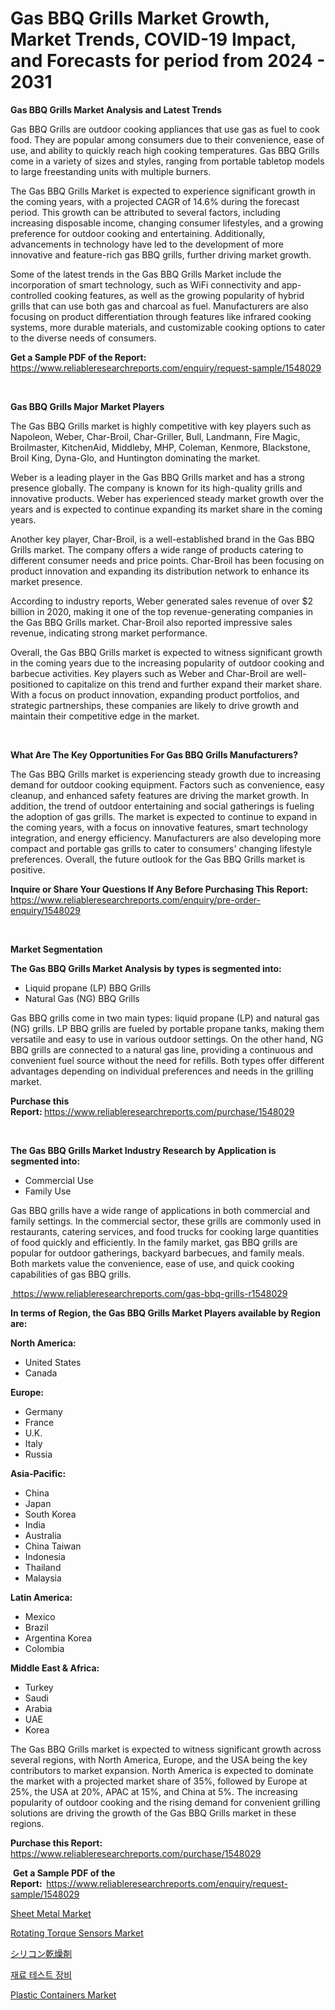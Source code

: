 <p><h1>Gas BBQ Grills Market Growth, Market Trends, COVID-19 Impact, and Forecasts for period from 2024 - 2031</h1></p><p><strong>Gas BBQ Grills Market Analysis and Latest Trends</strong></p>
<p><p>Gas BBQ Grills are outdoor cooking appliances that use gas as fuel to cook food. They are popular among consumers due to their convenience, ease of use, and ability to quickly reach high cooking temperatures. Gas BBQ Grills come in a variety of sizes and styles, ranging from portable tabletop models to large freestanding units with multiple burners.</p><p>The Gas BBQ Grills Market is expected to experience significant growth in the coming years, with a projected CAGR of 14.6% during the forecast period. This growth can be attributed to several factors, including increasing disposable income, changing consumer lifestyles, and a growing preference for outdoor cooking and entertaining. Additionally, advancements in technology have led to the development of more innovative and feature-rich gas BBQ grills, further driving market growth.</p><p>Some of the latest trends in the Gas BBQ Grills Market include the incorporation of smart technology, such as WiFi connectivity and app-controlled cooking features, as well as the growing popularity of hybrid grills that can use both gas and charcoal as fuel. Manufacturers are also focusing on product differentiation through features like infrared cooking systems, more durable materials, and customizable cooking options to cater to the diverse needs of consumers.</p></p>
<p><strong>Get a Sample PDF of the Report:&nbsp;</strong> <a href="https://www.reliableresearchreports.com/enquiry/request-sample/1548029">https://www.reliableresearchreports.com/enquiry/request-sample/1548029</a></p>
<p>&nbsp;</p>
<p><strong>Gas BBQ Grills Major Market Players</strong></p>
<p><p>The Gas BBQ Grills market is highly competitive with key players such as Napoleon, Weber, Char-Broil, Char-Griller, Bull, Landmann, Fire Magic, Broilmaster, KitchenAid, Middleby, MHP, Coleman, Kenmore, Blackstone, Broil King, Dyna-Glo, and Huntington dominating the market.</p><p>Weber is a leading player in the Gas BBQ Grills market and has a strong presence globally. The company is known for its high-quality grills and innovative products. Weber has experienced steady market growth over the years and is expected to continue expanding its market share in the coming years.</p><p>Another key player, Char-Broil, is a well-established brand in the Gas BBQ Grills market. The company offers a wide range of products catering to different consumer needs and price points. Char-Broil has been focusing on product innovation and expanding its distribution network to enhance its market presence.</p><p>According to industry reports, Weber generated sales revenue of over $2 billion in 2020, making it one of the top revenue-generating companies in the Gas BBQ Grills market. Char-Broil also reported impressive sales revenue, indicating strong market performance.</p><p>Overall, the Gas BBQ Grills market is expected to witness significant growth in the coming years due to the increasing popularity of outdoor cooking and barbecue activities. Key players such as Weber and Char-Broil are well-positioned to capitalize on this trend and further expand their market share. With a focus on product innovation, expanding product portfolios, and strategic partnerships, these companies are likely to drive growth and maintain their competitive edge in the market.</p></p>
<p>&nbsp;</p>
<p><strong>What Are The Key Opportunities For Gas BBQ Grills Manufacturers?</strong></p>
<p><p>The Gas BBQ Grills market is experiencing steady growth due to increasing demand for outdoor cooking equipment. Factors such as convenience, easy cleanup, and enhanced safety features are driving the market growth. In addition, the trend of outdoor entertaining and social gatherings is fueling the adoption of gas grills. The market is expected to continue to expand in the coming years, with a focus on innovative features, smart technology integration, and energy efficiency. Manufacturers are also developing more compact and portable gas grills to cater to consumers' changing lifestyle preferences. Overall, the future outlook for the Gas BBQ Grills market is positive.</p></p>
<p><strong>Inquire or Share Your Questions If Any Before Purchasing This Report:</strong> <a href="https://www.reliableresearchreports.com/enquiry/pre-order-enquiry/1548029">https://www.reliableresearchreports.com/enquiry/pre-order-enquiry/1548029</a></p>
<p>&nbsp;</p>
<p><strong>Market Segmentation</strong></p>
<p><strong>The Gas BBQ Grills Market Analysis by types is segmented into:</strong></p>
<p><ul><li>Liquid propane (LP) BBQ Grills</li><li>Natural Gas (NG) BBQ Grills</li></ul></p>
<p><p>Gas BBQ grills come in two main types: liquid propane (LP) and natural gas (NG) grills. LP BBQ grills are fueled by portable propane tanks, making them versatile and easy to use in various outdoor settings. On the other hand, NG BBQ grills are connected to a natural gas line, providing a continuous and convenient fuel source without the need for refills. Both types offer different advantages depending on individual preferences and needs in the grilling market.</p></p>
<p><strong>Purchase this Report:&nbsp;</strong><a href="https://www.reliableresearchreports.com/purchase/1548029">https://www.reliableresearchreports.com/purchase/1548029</a></p>
<p>&nbsp;</p>
<p><strong>The Gas BBQ Grills Market Industry Research by Application is segmented into:</strong></p>
<p><ul><li>Commercial Use</li><li>Family Use</li></ul></p>
<p><p>Gas BBQ grills have a wide range of applications in both commercial and family settings. In the commercial sector, these grills are commonly used in restaurants, catering services, and food trucks for cooking large quantities of food quickly and efficiently. In the family market, gas BBQ grills are popular for outdoor gatherings, backyard barbecues, and family meals. Both markets value the convenience, ease of use, and quick cooking capabilities of gas BBQ grills.</p></p>
<p><a href="https://www.reliableresearchreports.com/gas-bbq-grills-r1548029">&nbsp;https://www.reliableresearchreports.com/gas-bbq-grills-r1548029</a></p>
<p><strong>In terms of Region, the Gas BBQ Grills Market Players available by Region are:</strong></p>
<p>
    <p> <strong> North America: </strong>
        <ul>
            <li>United States</li>
            <li>Canada</li>
        </ul>
        </p> 
    <p> <strong> Europe: </strong>
        <ul>
            <li>Germany</li>
            <li>France</li>
            <li>U.K.</li>
            <li>Italy</li>
            <li>Russia</li>
        </ul>
        </p> 
    <p> <strong> Asia-Pacific: </strong>
        <ul>
            <li>China</li>
            <li>Japan</li>
            <li>South Korea</li>
            <li>India</li>
            <li>Australia</li>
            <li>China Taiwan</li>
            <li>Indonesia</li>
            <li>Thailand</li>
            <li>Malaysia</li>
        </ul>
        </p> 
    <p> <strong> Latin America: </strong>
        <ul>
            <li>Mexico</li>
            <li>Brazil</li>
            <li>Argentina Korea</li>
            <li>Colombia</li>
        </ul>
        </p> 
    <p> <strong> Middle East & Africa: </strong>
        <ul>
            <li>Turkey</li>
            <li>Saudi</li>
            <li>Arabia</li>
            <li>UAE</li>
            <li>Korea</li>
        </ul>
    </p>
    </p>
<p><p>The Gas BBQ Grills market is expected to witness significant growth across several regions, with North America, Europe, and the USA being the key contributors to market expansion. North America is expected to dominate the market with a projected market share of 35%, followed by Europe at 25%, the USA at 20%, APAC at 15%, and China at 5%. The increasing popularity of outdoor cooking and the rising demand for convenient grilling solutions are driving the growth of the Gas BBQ Grills market in these regions.</p></p>
<p><strong>Purchase this Report: </strong><a href="https://www.reliableresearchreports.com/purchase/1548029">https://www.reliableresearchreports.com/purchase/1548029</a></p>
<p>&nbsp;<strong>Get a Sample PDF of the Report:&nbsp;&nbsp;</strong><a href="https://www.reliableresearchreports.com/enquiry/request-sample/1548029">https://www.reliableresearchreports.com/enquiry/request-sample/1548029</a></p>
<p><strong></strong></p>
<p><p><a href="https://issuu.com/reportprime-2/docs/sheet-metal-market-size-2030.pptx">Sheet Metal Market</a></p><p><a href="https://github.com/lylyparadise/Market-Research-Report-List-3/blob/main/rotating-torque-sensors-market.md">Rotating Torque Sensors Market</a></p><p><a href="https://github.com/lrlmopnhwd79300/Market-Research-Report-List-1/blob/main/625585633384.md">シリコン乾燥剤</a></p><p><a href="https://medium.com/@briaabshire/%EC%9E%AC%EB%A3%8C-%EC%8B%9C%ED%97%98-%EC%9E%A5%EB%B9%84-%EC%8B%9C%EC%9E%A5-%EA%B7%9C%EB%AA%A8-%EB%B0%8F-%EC%8B%9C%EC%9E%A5-%EB%8F%99%ED%96%A5-%EC%A0%84%EC%B2%B4-%EC%82%B0%EC%97%85-%EA%B0%9C%EC%9A%94-2024%EB%85%84%EB%B6%80%ED%84%B0-2031%EB%85%84%EA%B9%8C%EC%A7%80-60c4f990dea3">재료 테스트 장비</a></p><p><a href="https://issuu.com/reportprime-2/docs/plastic-containers-market-size-2030.pptx">Plastic Containers Market</a></p></p>